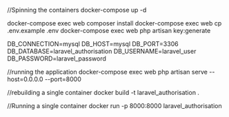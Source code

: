 //Spinning the containers 
docker-compose up -d

docker-compose exec web composer install
docker-compose exec web cp .env.example .env 
docker-compose exec web php artisan key:generate

DB_CONNECTION=mysql DB_HOST=mysql DB_PORT=3306 DB_DATABASE=laravel_authorisation DB_USERNAME=laravel_user DB_PASSWORD=laravel_password

//running the application 
docker-compose exec web php artisan serve --host=0.0.0.0 --port=8000

//rebuilding a single container
docker build -t laravel_authorisation .

//Running a single container
docker run -p 8000:8000 laravel_authorisation